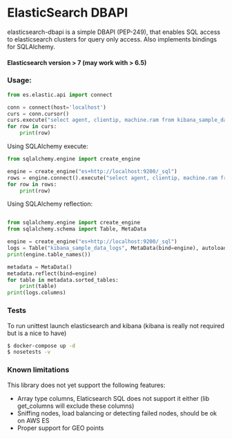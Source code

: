 # ElasticSearch DBAPI

elasticsearch-dbapi is a simple DBAPI (PEP-249), that enables SQL access to elasticsearch
clusters for query only access. Also implements bindings for SQLAlchemy. 

#### Elasticsearch version > 7 (may work with > 6.5)

### Usage:

```python
from es.elastic.api import connect

conn = connect(host='localhost')
curs = conn.cursor()
curs.execute("select agent, clientip, machine.ram from kibana_sample_data_logs LIMIT 10")
for row in curs:
    print(row)
```

Using SQLAlchemy execute:

```python
from sqlalchemy.engine import create_engine

engine = create_engine("es+http://localhost:9200/_sql")
rows = engine.connect().execute("select agent, clientip, machine.ram from kibana_sample_data_logs LIMIT 10")
for row in rows:
    print(row)

```

Using SQLAlchemy reflection:

```python

from sqlalchemy.engine import create_engine
from sqlalchemy.schema import Table, MetaData

engine = create_engine("es+http://localhost:9200/_sql")
logs = Table("kibana_sample_data_logs", MetaData(bind=engine), autoload=True)
print(engine.table_names())

metadata = MetaData()
metadata.reflect(bind=engine)
for table in metadata.sorted_tables:
    print(table)
print(logs.columns)
```

### Tests

To run unittest launch elasticsearch and kibana (kibana is really not required but is a nice to have)

```bash
$ docker-compose up -d
$ nosetests -v
```

### Known limitations

This library does not yet support the following features:

- Array type columns, Elaticsearch SQL does not support it either 
(lib get_columns will exclude these columns)
- Sniffing nodes, load balancing or detecting failed nodes, should be ok on AWS ES
- Proper support for GEO points
